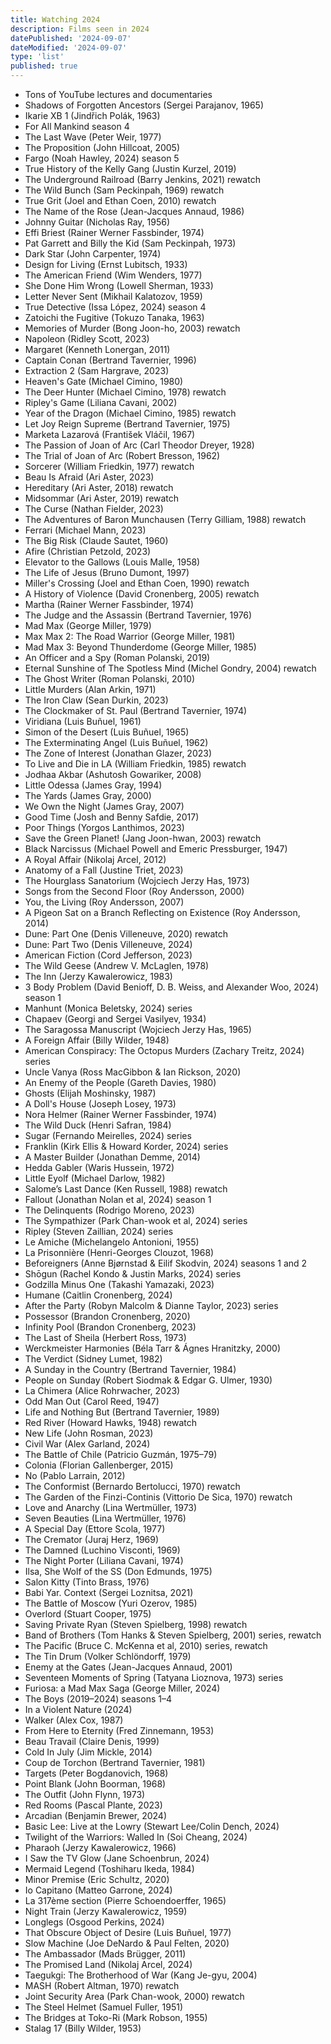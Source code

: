 ```yaml
---
title: Watching 2024
description: Films seen in 2024
datePublished: '2024-09-07'
dateModified: '2024-09-07'
type: 'list'
published: true
---
```


- Tons of YouTube lectures and documentaries
- Shadows of Forgotten Ancestors (Sergei Parajanov, 1965)
- Ikarie XB 1 (Jindřich Polák, 1963)
- For All Mankind season 4
- The Last Wave (Peter Weir, 1977)
- The Proposition (John Hillcoat, 2005)
- Fargo (Noah Hawley, 2024) season 5
- True History of the Kelly Gang (Justin Kurzel, 2019)
- The Underground Railroad (Barry Jenkins, 2021) rewatch
- The Wild Bunch (Sam Peckinpah, 1969) rewatch
- True Grit (Joel and Ethan Coen, 2010) rewatch
- The Name of the Rose (Jean-Jacques Annaud, 1986)
- Johnny Guitar (Nicholas Ray, 1956)
- Effi Briest (Rainer Werner Fassbinder, 1974)
- Pat Garrett and Billy the Kid (Sam Peckinpah, 1973)
- Dark Star (John Carpenter, 1974)
- Design for Living (Ernst Lubitsch, 1933)
- The American Friend (Wim Wenders, 1977)
- She Done Him Wrong (Lowell Sherman, 1933)
- Letter Never Sent (Mikhail Kalatozov, 1959)
- True Detective (Issa López, 2024) season 4
- Zatoichi the Fugitive (Tokuzo Tanaka, 1963)
- Memories of Murder (Bong Joon-ho, 2003) rewatch
- Napoleon (Ridley Scott, 2023)
- Margaret (Kenneth Lonergan, 2011)
- Captain Conan (Bertrand Tavernier, 1996)
- Extraction 2 (Sam Hargrave, 2023)
- Heaven's Gate (Michael Cimino, 1980)
- The Deer Hunter (Michael Cimino, 1978) rewatch
- Ripley's Game (Liliana Cavani, 2002)
- Year of the Dragon (Michael Cimino, 1985) rewatch
- Let Joy Reign Supreme (Bertrand Tavernier, 1975)
- Marketa Lazarová (František Vláčil, 1967)
- The Passion of Joan of Arc (Carl Theodor Dreyer, 1928)
- The Trial of Joan of Arc (Robert Bresson, 1962)
- Sorcerer (William Friedkin, 1977) rewatch
- Beau Is Afraid (Ari Aster, 2023)
- Hereditary (Ari Aster, 2018) rewatch
- Midsommar (Ari Aster, 2019) rewatch
- The Curse (Nathan Fielder, 2023)
- The Adventures of Baron Munchausen (Terry Gilliam, 1988) rewatch
- Ferrari (Michael Mann, 2023)
- The Big Risk (Claude Sautet, 1960)
- Afire (Christian Petzold, 2023)
- Elevator to the Gallows (Louis Malle, 1958)
- The Life of Jesus (Bruno Dumont, 1997)
- Miller's Crossing (Joel and Ethan Coen, 1990) rewatch
- A History of Violence (David Cronenberg, 2005) rewatch
- Martha (Rainer Werner Fassbinder, 1974)
- The Judge and the Assassin (Bertrand Tavernier, 1976)
- Mad Max (George Miller, 1979)
- Max Max 2: The Road Warrior (George Miller, 1981)
- Mad Max 3: Beyond Thunderdome (George Miller, 1985)
- An Officer and a Spy (Roman Polanski, 2019)
- Eternal Sunshine of The Spotless Mind (Michel Gondry, 2004) rewatch
- The Ghost Writer (Roman Polanski, 2010)
- Little Murders (Alan Arkin, 1971)
- The Iron Claw (Sean Durkin, 2023)
- The Clockmaker of St. Paul (Bertrand Tavernier, 1974)
- Viridiana (Luis Buñuel, 1961)
- Simon of the Desert (Luis Buñuel, 1965)
- The Exterminating Angel (Luis Buñuel, 1962)
- The Zone of Interest (Jonathan Glazer, 2023)
- To Live and Die in LA (William Friedkin, 1985) rewatch
- Jodhaa Akbar (Ashutosh Gowariker, 2008)
- Little Odessa (James Gray, 1994)
- The Yards (James Gray, 2000)
- We Own the Night (James Gray, 2007)
- Good Time (Josh and Benny Safdie, 2017)
- Poor Things (Yorgos Lanthimos, 2023)
- Save the Green Planet! (Jang Joon-hwan, 2003) rewatch
- Black Narcissus (Michael Powell and Emeric Pressburger, 1947)
- A Royal Affair (Nikolaj Arcel, 2012)
- Anatomy of a Fall (Justine Triet, 2023)
- The Hourglass Sanatorium (Wojciech Jerzy Has, 1973)
- Songs from the Second Floor (Roy Andersson, 2000)
- You, the Living (Roy Andersson, 2007)
- A Pigeon Sat on a Branch Reflecting on Existence (Roy Andersson, 2014)
- Dune: Part One (Denis Villeneuve, 2020) rewatch
- Dune: Part Two (Denis Villeneuve, 2024)
- American Fiction (Cord Jefferson, 2023)
- The Wild Geese (Andrew V. McLaglen, 1978)
- The Inn (Jerzy Kawalerowicz, 1983)
- 3 Body Problem (David Benioff, D. B. Weiss, and Alexander Woo, 2024) season 1
- Manhunt (Monica Beletsky, 2024) series
- Chapaev (Georgi and Sergei Vasilyev, 1934)
- The Saragossa Manuscript (Wojciech Jerzy Has, 1965)
- A Foreign Affair (Billy Wilder, 1948)
- American Conspiracy: The Octopus Murders (Zachary Treitz, 2024) series
- Uncle Vanya (Ross MacGibbon & Ian Rickson, 2020)
- An Enemy of the People (Gareth Davies, 1980)
- Ghosts (Elijah Moshinsky, 1987)
- A Doll's House (Joseph Losey, 1973)
- Nora Helmer (Rainer Werner Fassbinder, 1974)
- The Wild Duck (Henri Safran, 1984)
- Sugar (Fernando Meirelles, 2024) series
- Franklin (Kirk Ellis & Howard Korder, 2024) series
- A Master Builder (Jonathan Demme, 2014)
- Hedda Gabler (Waris Hussein, 1972)
- Little Eyolf (Michael Darlow, 1982)
- Salome’s Last Dance (Ken Russell, 1988) rewatch
- Fallout (Jonathan Nolan et al, 2024) season 1
- The Delinquents (Rodrigo Moreno, 2023)
- The Sympathizer (Park Chan-wook et al, 2024) series
- Ripley (Steven Zaillian, 2024) series
- Le Amiche (Michelangelo Antonioni, 1955)
- La Prisonnière (Henri-Georges Clouzot, 1968)
- Beforeigners (Anne Bjørnstad & Eilif Skodvin, 2024) seasons 1 and 2
- Shōgun (Rachel Kondo & Justin Marks, 2024) series
- Godzilla Minus One (Takashi Yamazaki, 2023)
- Humane (Caitlin Cronenberg, 2024)
- After the Party (Robyn Malcolm & Dianne Taylor, 2023) series
- Possessor (Brandon Cronenberg, 2020)
- Infinity Pool (Brandon Cronenberg, 2023)
- The Last of Sheila (Herbert Ross, 1973)
- Werckmeister Harmonies (Béla Tarr & Ágnes Hranitzky, 2000)
- The Verdict (Sidney Lumet, 1982)
- A Sunday in the Country (Bertrand Tavernier, 1984)
- People on Sunday (Robert Siodmak & Edgar G. Ulmer, 1930)
- La Chimera (Alice Rohrwacher, 2023)
- Odd Man Out (Carol Reed, 1947)
- Life and Nothing But (Bertrand Tavernier, 1989)
- Red River (Howard Hawks, 1948) rewatch
- New Life (John Rosman, 2023)
- Civil War (Alex Garland, 2024)
- The Battle of Chile (Patricio Guzmán, 1975–79)
- Colonia (Florian Gallenberger, 2015)
- No (Pablo Larrain, 2012)
- The Conformist (Bernardo Bertolucci, 1970) rewatch
- The Garden of the Finzi-Continis (Vittorio De Sica, 1970) rewatch
- Love and Anarchy (Lina Wertmüller, 1973)
- Seven Beauties (Lina Wertmüller, 1976)
- A Special Day (Ettore Scola, 1977)
- The Cremator (Juraj Herz, 1969)
- The Damned (Luchino Visconti, 1969)
- The Night Porter (Liliana Cavani, 1974)
- Ilsa, She Wolf of the SS (Don Edmunds, 1975)
- Salon Kitty (Tinto Brass, 1976)
- Babi Yar. Context (Sergei Loznitsa, 2021)
- The Battle of Moscow (Yuri Ozerov, 1985)
- Overlord (Stuart Cooper, 1975)
- Saving Private Ryan (Steven Spielberg, 1998) rewatch
- Band of Brothers (Tom Hanks & Steven Spielberg, 2001) series, rewatch
- The Pacific (Bruce C. McKenna et al, 2010) series, rewatch
- The Tin Drum (Volker Schlöndorff, 1979)
- Enemy at the Gates (Jean-Jacques Annaud, 2001)
- Seventeen Moments of Spring (Tatyana Lioznova, 1973) series
- Furiosa: a Mad Max Saga (George Miller, 2024)
- The Boys (2019–2024) seasons 1–4
- In a Violent Nature (2024)
- Walker (Alex Cox, 1987)
- From Here to Eternity (Fred Zinnemann, 1953)
- Beau Travail (Claire Denis, 1999)
- Cold In July (Jim Mickle, 2014)
- Coup de Torchon (Bertrand Tavernier, 1981)
- Targets (Peter Bogdanovich, 1968)
- Point Blank (John Boorman, 1968)
- The Outfit (John Flynn, 1973)
- Red Rooms (Pascal Plante, 2023)
- Arcadian (Benjamin Brewer, 2024)
- Basic Lee: Live at the Lowry (Stewart Lee/Colin Dench, 2024)
- Twilight of the Warriors: Walled In (Soi Cheang, 2024)
- Pharaoh (Jerzy Kawalerowicz, 1966)
- I Saw the TV Glow (Jane Schoenbrun, 2024)
- Mermaid Legend (Toshiharu Ikeda, 1984)
- Minor Premise (Eric Schultz, 2020)
- Io Capitano (Matteo Garrone, 2024)
- La 317ème section (Pierre Schoendoerffer, 1965)
- Night Train (Jerzy Kawalerowicz, 1959)
- Longlegs (Osgood Perkins, 2024)
- That Obscure Object of Desire (Luis Buñuel, 1977)
- Slow Machine (Joe DeNardo & Paul Felten, 2020)
- The Ambassador (Mads Brügger, 2011)
- The Promised Land (Nikolaj Arcel, 2024)
- Taegukgi: The Brotherhood of War (Kang Je-gyu, 2004)
- MASH (Robert Altman, 1970) rewatch
- Joint Security Area (Park Chan-wook, 2000) rewatch
- The Steel Helmet (Samuel Fuller, 1951)
- The Bridges at Toko-Ri (Mark Robson, 1955)
- Stalag 17 (Billy Wilder, 1953)
